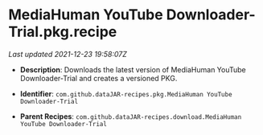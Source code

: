 # MediaHuman YouTube Downloader-Trial.pkg.recipe

_Last updated 2021-12-23 19:58:07Z_

- **Description**: Downloads the latest version of MediaHuman YouTube Downloader-Trial and creates a versioned PKG.

- **Identifier**: `com.github.dataJAR-recipes.pkg.MediaHuman YouTube Downloader-Trial`

- **Parent Recipes**: `com.github.dataJAR-recipes.download.MediaHuman YouTube Downloader-Trial`